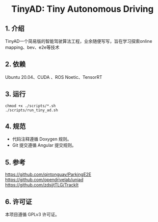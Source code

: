 <div align="center">
<h1>TinyAD: Tiny Autonomous Driving</h1>
</div>

## 1. 介绍 <br>
TinyAD一个简易版的智能驾驶算法工程，业余随便写写，旨在学习探索online mapping、bev、e2e等技术

## 2. 依赖
Ubuntu 20.04、CUDA 、ROS Noetic、TensorRT

## 3. 运行
```shell
chmod +x ./scripts/*.sh
./scripts/run_tiny_ad.sh
```

## 4. 规范

- 代码注释遵循 Doxygen 规则。
- Git 提交遵循 Angular 提交规则。
  
## 5. 参考
https://github.com/qintonguav/ParkingE2E<br>
https://github.com/opendrivelab/uniad<br>
https://github.com/zdsjjtTLG/TrackIt<br>
## 6. 许可证
本项目遵循 GPLv3 许可证。

